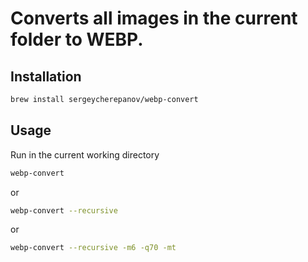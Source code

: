 # Converts all images in the current folder to WEBP.
## Installation
```bash
brew install sergeycherepanov/webp-convert
```

## Usage
Run in the current working directory
```bash
webp-convert
```

or 
```bash
webp-convert --recursive
```

or
```bash
webp-convert --recursive -m6 -q70 -mt
```